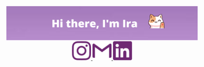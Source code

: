 <img src="/Hi.png">
<div align="center">
 <a href="https://www.instagram.com/tobolich_life/">
    <img src="/instagram.svg" alt="instagram" width="50px"/>
  </a>
  <a href="mailto:irinatobolich313@gmail.com">
    <img src="/gmail.svg" alt="GMail" width="50px"/>
  </a>
    <a href="https://www.linkedin.com/in/irinatobolich/">
    <img src="linkedin.svg" alt="linkedin" width="50px"/>
  </a>
</div>